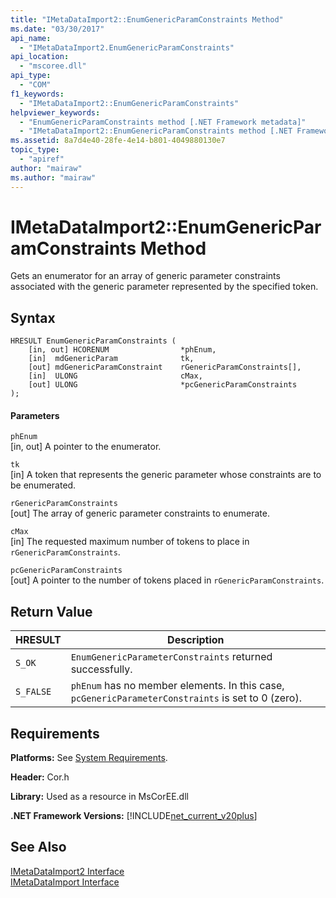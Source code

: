 ```yaml
---
title: "IMetaDataImport2::EnumGenericParamConstraints Method"
ms.date: "03/30/2017"
api_name: 
  - "IMetaDataImport2.EnumGenericParamConstraints"
api_location: 
  - "mscoree.dll"
api_type: 
  - "COM"
f1_keywords: 
  - "IMetaDataImport2::EnumGenericParamConstraints"
helpviewer_keywords: 
  - "EnumGenericParamConstraints method [.NET Framework metadata]"
  - "IMetaDataImport2::EnumGenericParamConstraints method [.NET Framework metadata]"
ms.assetid: 8a7d4e40-28fe-4e14-b801-4049880130e7
topic_type: 
  - "apiref"
author: "mairaw"
ms.author: "mairaw"
---
```

# IMetaDataImport2::EnumGenericParamConstraints Method
Gets an enumerator for an array of generic parameter constraints associated with the generic parameter represented by the specified token.  
  
## Syntax  
  
```  
HRESULT EnumGenericParamConstraints (  
    [in, out] HCORENUM                *phEnum,  
    [in]  mdGenericParam              tk,  
    [out] mdGenericParamConstraint    rGenericParamConstraints[],  
    [in]  ULONG                       cMax,  
    [out] ULONG                       *pcGenericParamConstraints  
);  
```  
  
#### Parameters  
 `phEnum`  
 [in, out] A pointer to the enumerator.  
  
 `tk`  
 [in]   A token that represents the generic parameter whose constraints are to be enumerated.  
  
 `rGenericParamConstraints`  
 [out] The array of generic parameter constraints to enumerate.  
  
 `cMax`  
 [in]   The requested maximum number of tokens to place in `rGenericParamConstraints`.  
  
 `pcGenericParamConstraints`  
 [out] A pointer to the number of tokens placed in `rGenericParamConstraints`.  
  
## Return Value  
  
|HRESULT|Description|  
|-------------|-----------------|  
|`S_OK`|`EnumGenericParameterConstraints` returned successfully.|  
|`S_FALSE`|`phEnum` has no member elements. In this case, `pcGenericParameterConstraints` is set to 0 (zero).|  
  
## Requirements  
 **Platforms:** See [System Requirements](../../../../docs/framework/get-started/system-requirements.md).  
  
 **Header:** Cor.h  
  
 **Library:** Used as a resource in MsCorEE.dll  
  
 **.NET Framework Versions:** [!INCLUDE[net_current_v20plus](../../../../includes/net-current-v20plus-md.md)]  
  
## See Also  
 [IMetaDataImport2 Interface](../../../../docs/framework/unmanaged-api/metadata/imetadataimport2-interface.md)  
 [IMetaDataImport Interface](../../../../docs/framework/unmanaged-api/metadata/imetadataimport-interface.md)
